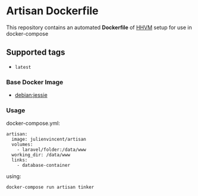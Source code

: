 # Artisan Dockerfile

This repository contains an automated **Dockerfile** of [HHVM](http://hhvm.com/)
setup for use in docker-compose

## Supported tags

+ `latest`

### Base Docker Image

* [debian:jessie](https://registry.hub.docker.com/_/debian/)

### Usage

docker-compose.yml:

    artisan:
      image: julienvincent/artisan
      volumes:
        - laravel/folder:/data/www
      working_dir: /data/www
      links:
        - database-container

using:

    docker-compose run artisan tinker